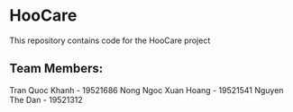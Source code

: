 # HooCare
This repository contains code for the HooCare project
## Team Members:
Tran Quoc Khanh - 19521686 
Nong Ngoc Xuan Hoang - 19521541
Nguyen The Dan - 19521312
